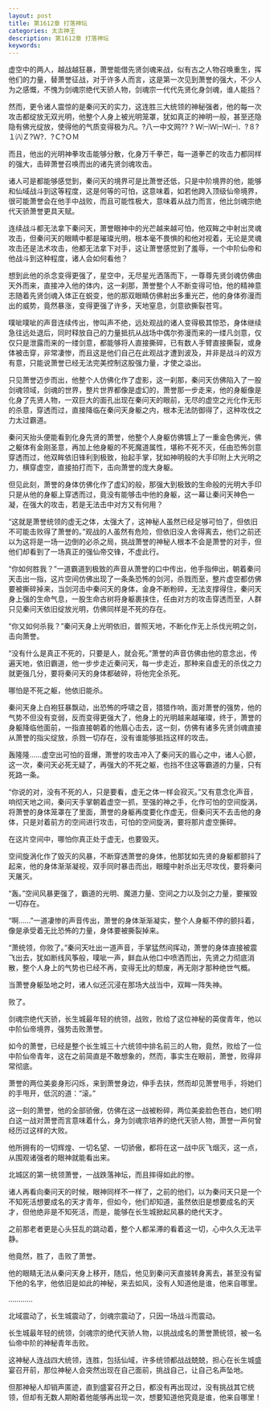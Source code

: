```yaml
---
layout: post
title: 第1612章 打落神坛
categories: 太古神王
description: 第1612章 打落神坛
keywords:
---
```


虚空中的两人，越战越狂暴，萧誉能借先贤剑魂来战，似有古之人物召唤重生，挥他们的力量，替萧誉征战，对于许多人而言，这是第一次见到萧誉的强大，不少人为之感慨，不愧为剑魂宗绝代天骄人物，剑魂宗一代代先贤化身剑魂，谁人能挡？

然而，更令诸人震惊的是秦问天的实力，这连胜三大统领的神秘强者，他的每一次攻击都绽放无双光明，他整个人身上被光明笼罩，犹如真正的神明一般，甚至还隐隐有佛光绽放，使得他的气质变得极为凡。?八一中文网?? ? Ｗ㈠Ｗ㈠Ｗ㈠．?８?１㈧Ｚ?Ｗ?．?Ｃ?ＯＭ

而且，他出的光明神拳攻击能够分散，化身万千拳芒，每一道拳芒的攻击力都同样的强大，击碎萧誉召唤而出的诸先贤剑魂攻击。

诸人可是都能够感觉到，秦问天的境界可是比萧誉还低，只是中阶境界的他，能够和仙域战斗到这等程度，这是何等的可怕，这意味着，如若他跨入顶级仙帝境界，很可能萧誉会在他手中战败，而且可能性极大，意味着从战力而言，他比剑魂宗绝代天骄萧誉更具天赋。

连续战斗都无法拿下秦问天，萧誉眼神中的光芒越来越可怕，他双眸之中射出灵魂攻击，但秦问天的眼睛中都是璀璨光明，根本毫不畏惧的和他对视着，无论是灵魂攻击还是法术攻击，他都无法拿下对手，这让萧誉感觉到了羞辱，一个中阶仙帝和他战斗到这种程度，诸人会如何看他？

想到此他的杀念变得更强了，星空中，无尽星光洒落而下，一尊尊先贤剑魂仿佛由天外而来，直接冲入他的体内，这一刹那，萧誉整个人不断变得可怕，他的精神意志随着先贤剑魂入体正在蜕变，他的那双眼睛仿佛射出多重光芒，他的身体弥漫而出的威势，竟然暴涨，变得更强了许多，天地窒息，剑意欲撕裂苍穹。

噗呲噗呲的声音连续传出，惨叫声不绝，远处观战的诸人变得极其惊恐，身体继续急往远处退后，同时释放自己的力量抵抗从战场中偶尔弥漫而来的一缕凡剑意，仅仅只是泄露而来的一缕剑意，都能够将人直接撕碎，已有数人手臂直接撕裂，或身体被击穿，非常凄惨，而且这是他们自己在此观战才遭到波及，并非是战斗的双方有意，只能说萧誉已经无法完美控制这股强力量，才使之溢出。

只见萧誉迈步而出，他整个人仿佛化作了虚影，这一刹那，秦问天仿佛陷入了一股剑魂领域，剑魂的世界，整片世界都像是虚幻的，萧誉那一步走来，他的身躯像是化身了先贤人物，一双巨大的面孔出现在秦问天的眼前，无尽的虚空之光化作无形的杀意，穿透而过，直接降临在秦问天身躯之内，根本无法防御得了，这种攻伐之力太过霸道。

秦问天抬头便能看到化身先贤的萧誉，他整个人身躯仿佛镀上了一重金色佛光，佛之躯体有金刚圣意，再加上他身躯的不死魔道属性，堪称不死不灭，任由恐怖剑意穿透而过，他双眸依旧锋利到极致，抬起手掌，犹如神明般的大手印附上大光明之力，横穿虚空，直接拍打而下，击向萧誉的庞大身躯。

但见此刻，萧誉的身体仿佛化作了虚幻的般，那强大到极致的生命般的光明大手印只是从他的身躯上穿透而过，竟没有能够击中他的身躯，这一幕让秦问天神色一凝，在强大的攻击，若是无法击中对方又有何用？

“这就是萧誉统领的虚无之体，太强大了，这神秘人虽然已经足够可怕了，但依旧不可能击败得了萧誉的。”观战的人虽然有危险，但依旧没人舍得离去，他们之前还以为这将是一场一边倒的必杀之局，挑战萧誉的神秘人根本不会是萧誉的对手，但他们却看到了一场真正的强仙帝交锋，不虚此行。

“你如何胜我？”一道霸道到极致的声音从萧誉的口中传出，他手指伸出，朝着秦问天击出一指，这片空间仿佛出现了一条条恐怖的剑河，杀戮而至，整片虚空都仿佛要被撕碎掉来，当剑河击中秦问天的身体，金身不断粉碎，无法支撑得住，秦问天身上强的生命气息，一股生命古树将身躯裹挟住，任由对方的攻击穿透而至，人群只见秦问天依旧绽放光明，仿佛同样是不死的存在。

“你又如何杀我？”秦问天身上光明依旧，普照天地，不断化作无上杀伐光明之剑，击向萧誉。

“没有什么是真正不死的，只要是人，就会死。”萧誉的声音仿佛由他的意念出，传遍天地，依旧霸道，他一步步走近秦问天，每一步走近，那种来自虚无的杀伐之力就更强几分，要将秦问天的身体都破碎，将他完全杀死。

哪怕是不死之躯，他依旧能杀。

秦问天身上白袍狂暴飘动，出恐怖的呼啸之音，猎猎作响，面对萧誉的强势，他的气势不但没有变弱，反而变得更强大了，他身上的光明越来越璀璨，终于，萧誉的身躯降临他面前，一指直接朝着的他眉心击去，这一刻，仿佛有诸多先贤剑魂直接从萧誉的指尖绽放，杀戮一切存在，没有谁能够抵挡这样的攻击。

轰隆隆……虚空出可怕的音爆，萧誉的攻击冲入了秦问天的眉心之中，诸人心颤，这一次，秦问天必死无疑了，再强大的不死之躯，也挡不住这等霸道的力量，只有死路一条。

“你说的对，没有不死的人，只是要看，虚无之体一样会寂灭。”又有意念化声音，响彻天地之间，秦问天手掌朝着虚空一抓，至强的神之手，化作可怕的空间旋涡，将萧誉的身体笼罩在了里面，萧誉的身躯再度要化作虚无，但秦问天不去击他的身体，只是对着前方的空间进行攻击，可怕的空间旋涡，要将那片虚空撕碎。

在这片空间中，哪怕你真正处于虚无，也要毁灭。

空间旋涡化作了毁灭的风暴，不断穿透萧誉的身体，他那犹如先贤的身躯都颤抖了起来，他的身体渐渐凝视，双手同时暴击而出，眼瞳中射杀出无尽攻伐，要将秦问天屠灭。

“轰。”空间风暴更强了，霸道的光明、魔道力量、空间之力以及剑之力量，要摧毁一切存在。

“啊……”一道凄惨的声音传出，萧誉的身体渐渐凝实，整个人身躯不停的颤抖着，像是承受着无比恐怖的力量，身体要被撕裂掉来。

“萧统领，你败了。”秦问天吐出一道声音，手掌猛然间挥动，萧誉的身体直接被震飞出去，犹如断线风筝般，噗呲一声，鲜血从他口中喷洒而出，先贤之力彻底消散，整个人身上的气势也已经不再，变得无比的颓废，再无刚才那种绝世气概。

当萧誉身躯坠地之时，诸人似还沉浸在那场大战当中，双眸一阵失神。

败了。

剑魂宗绝代天骄，长生城最年轻的统领，战败，败给了这位神秘的英俊青年，他以中阶仙帝境界，强势击败萧誉。

如今的萧誉，已经是整个长生城三十六统领中排名前三的人物，竟然，败给了一位中阶仙帝青年，这在之前简直是不敢想象的，然而，事实生在眼前，萧誉，败得非常彻底。

萧誉的两位美妾身形闪烁，来到萧誉身边，伸手去扶，然而却见萧誉甩手，将她们的手甩开，低沉的道：“滚。”

这一刻的萧誉，他的全部骄傲，仿佛在这一战被粉碎，两位美妾脸色苍白，她们明白这一战对萧誉而言意味着什么，身为剑魂宗培养的绝代天骄人物，萧誉一声何曾经历过这样的大败。

他所拥有的一切辉煌、一切名望、一切骄傲，都将在这一战中灰飞烟灭，这一点，从围观诸强者的眼神就能看出来。

北城区的第一统领萧誉，一战跌落神坛，而且摔得如此的惨。

诸人再看向秦问天的时候，眼神同样不一样了，之前的他们，以为秦问天只是一个不知死活想要成名的天才青年，但如今，他们却知道，虽然依旧是想要成名的天才，但他绝非是不知死活，而是，能够在长生城掀起风暴的绝代天才。

之前那老者更是心头狂乱的跳动着，整个人都呆滞的看着这一切，心中久久无法平静。

他竟然，胜了，击败了萧誉。

他的眼睛无法从秦问天身上移开，随后，他见到秦问天直接转身离去，甚至没有留下他的名字，他依旧是如此的神秘，来去如风，没有人知道他是谁，他来自哪里。

…………

北域震动了，长生城震动了，剑魂宗震动了，只因一场战斗而震动。

长生城最年轻的统领，剑魂宗的绝代天骄人物，以挑战成名的萧誉萧统领，被一名仙帝中阶的神秘青年击败。

这神秘人连战四大统领，连胜，包括仙域，许多统领都战战兢兢，担心在长生城盛宴召开前，那位神秘人会突然出现在自己面前，挑战自己，让自己名声坠地。

但那神秘人却销声匿迹，直到盛宴召开之日，都没有再出现过，没有挑战其它统领，但却有无数人期盼着他能够再出现一次，想要知道他究竟是谁，他来自哪里！
